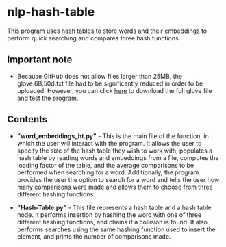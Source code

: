 # nlp-hash-table
This program uses hash tables to store words and their embeddings to perform quick searching and compares three hash functions.


## Important note
* Because GitHub does not allow files larger than 25MB, the glove.6B.50d.txt file had to be significantly reduced in order to be uploaded. However, you can click [here](https://nlp.stanford.edu/data/glove.6B.zip) to download the full glove file and test the program.

## Contents
* **"word_embeddings_ht.py"** - This is the main file of the function, in which the user will interact with the program. It allows the user to specify the size of the hash table they wish to work with, populates a hash table by reading words and embeddings from a file, computes the loading factor of the table, and the average comparisons to be performed when searching for a word. Additionally, the program provides the user the option to search for a word and tells the user how many comparisons were made and allows them to choose from three different hashing functions.


* **"Hash-Table.py"** - This file represents a hash table and a hash table node. It performs insertion by hashing the word with one of three different hashing functions, and chains if a collision is found. It also performs searches using the same hashing function used to insert the element, and prints the number of comparisons made.
